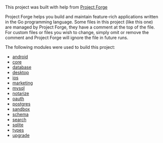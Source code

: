 <!--- Content managed by Project Forge, see [projectforge.md] for details. -->
This project was built with help from [Project Forge](https://projectforge.dev)

Project Forge helps you build and maintain feature-rich applications written in the Go programming language. 
Some files in this project (like this one) are managed by Project Forge, they have a comment at the top of the file.
For custom files or files you wish to change, simply omit or remove the comment and Project Forge will ignore the file in future runs.

The following modules were used to build this project:

- [android](./doc/module/android.md)
- [core](./doc/module/core.md)
- [database](./doc/module/database.md)
- [desktop](./doc/module/desktop.md)
- [ios](./doc/module/ios.md)
- [marketing](./doc/module/marketing.md)
- [mysql](./doc/module/mysql.md)
- [notarize](./doc/module/notarize.md)
- [oauth](./doc/module/oauth.md)
- [postgres](./doc/module/postgres.md)
- [sandbox](./doc/module/sandbox.md)
- [schema](./doc/module/schema.md)
- [search](./doc/module/search.md)
- [sqlite](./doc/module/sqlite.md)
- [types](./doc/module/types.md)
- [upgrade](./doc/module/upgrade.md)
